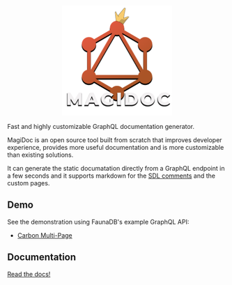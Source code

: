 
<p align="center">
  <img width="50%" src="./logo/logo_full.png">

  Fast and highly customizable GraphQL documentation generator. 
</p>


MagiDoc is an open source tool built from scratch that improves developer experience, provides more useful documentation and is more customizable than existing solutions. 

It can generate the static documatation directly from a GraphQL endpoint in a few seconds and it supports markdown for the [SDL comments](https://dgraph.io/docs/graphql/schema/documentation/) and the custom pages.

## Demo
See the demonstration using FaunaDB's example GraphQL API:

- [Carbon Multi-Page](https://magidoc-carbon-multi-page.netlify.app)

## Documentation 
[Read the docs!](https://magidoc-org.github.io/magidoc)
